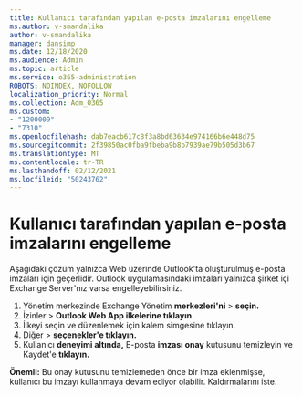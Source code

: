 ```yaml
---
title: Kullanıcı tarafından yapılan e-posta imzalarını engelleme
ms.author: v-smandalika
author: v-smandalika
manager: dansimp
ms.date: 12/18/2020
ms.audience: Admin
ms.topic: article
ms.service: o365-administration
ROBOTS: NOINDEX, NOFOLLOW
localization_priority: Normal
ms.collection: Adm_O365
ms.custom:
- "1200009"
- "7310"
ms.openlocfilehash: dab7eacb617c8f3a8bd63634e974166b6e448d75
ms.sourcegitcommit: 2f39850ac0fba9fbeba9b8b7939ae79b505d3b67
ms.translationtype: MT
ms.contentlocale: tr-TR
ms.lasthandoff: 02/12/2021
ms.locfileid: "50243762"
---
```

# <a name="block-user-made-email-signatures"></a>Kullanıcı tarafından yapılan e-posta imzalarını engelleme

Aşağıdaki çözüm yalnızca Web üzerinde Outlook'ta oluşturulmuş e-posta imzaları için geçerlidir. Outlook uygulamasındaki imzaları yalnızca şirket içi Exchange Server'nız varsa engelleyebilirsiniz.

1. Yönetim merkezinde Exchange Yönetim **merkezleri'ni**  >  **seçin.**
2. İzinler   >  **Outlook Web App ilkelerine tıklayın.**
3. İlkeyi seçin ve düzenlemek için kalem simgesine tıklayın.
4. Diğer   >  **seçenekler'e tıklayın.**
5. Kullanıcı **deneyimi altında,** E-posta **imzası onay** kutusunu temizleyin ve Kaydet'e **tıklayın.**

**Önemli:** Bu onay kutusunu temizlemeden önce bir imza eklenmişse, kullanıcı bu imzayı kullanmaya devam ediyor olabilir. Kaldırmalarını iste.
